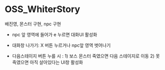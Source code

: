 # OSS_WhiterStory
배진영, 몬스터 구현, npc 구현

- npc 앞 영역에 들어가 e 누르면 대화UI 활성화

- 대화창 나가기: X 버튼 누르거나 npc앞 영역 벗어나기

- 다음스테이지 버튼 누를 시
: 1) 보스 몬스터 죽였으면 다음 스테이지로 이동
  2) 못 죽였으면 아직 살아있다는 UI창 활성화